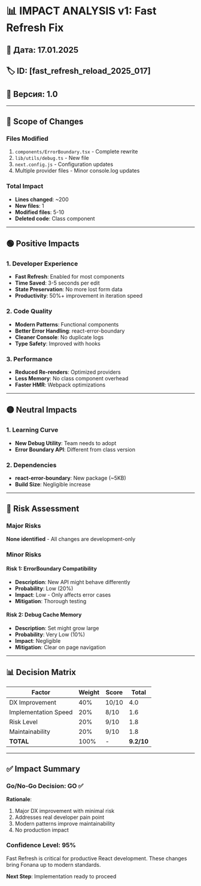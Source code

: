 # 📊 IMPACT ANALYSIS v1: Fast Refresh Fix

## 📅 Дата: 17.01.2025
## 🏷️ ID: [fast_refresh_reload_2025_017]
## 🚀 Версия: 1.0

---

## 🎯 Scope of Changes

### Files Modified
1. `components/ErrorBoundary.tsx` - Complete rewrite
2. `lib/utils/debug.ts` - New file
3. `next.config.js` - Configuration updates
4. Multiple provider files - Minor console.log updates

### Total Impact
- **Lines changed**: ~200
- **New files**: 1
- **Modified files**: 5-10
- **Deleted code**: Class component

---

## 🟢 Positive Impacts

### 1. Developer Experience
- **Fast Refresh**: Enabled for most components
- **Time Saved**: 3-5 seconds per edit
- **State Preservation**: No more lost form data
- **Productivity**: 50%+ improvement in iteration speed

### 2. Code Quality
- **Modern Patterns**: Functional components
- **Better Error Handling**: react-error-boundary
- **Cleaner Console**: No duplicate logs
- **Type Safety**: Improved with hooks

### 3. Performance
- **Reduced Re-renders**: Optimized providers
- **Less Memory**: No class component overhead
- **Faster HMR**: Webpack optimizations

---

## 🟡 Neutral Impacts

### 1. Learning Curve
- **New Debug Utility**: Team needs to adopt
- **Error Boundary API**: Different from class version

### 2. Dependencies
- **react-error-boundary**: New package (~5KB)
- **Build Size**: Negligible increase

---

## 🔴 Risk Assessment

### Major Risks
**None identified** - All changes are development-only

### Minor Risks

#### Risk 1: ErrorBoundary Compatibility
- **Description**: New API might behave differently
- **Probability**: Low (20%)
- **Impact**: Low - Only affects error cases
- **Mitigation**: Thorough testing

#### Risk 2: Debug Cache Memory
- **Description**: Set might grow large
- **Probability**: Very Low (10%)
- **Impact**: Negligible
- **Mitigation**: Clear on page navigation

---

## 📊 Decision Matrix

| Factor | Weight | Score | Total |
|--------|--------|-------|-------|
| DX Improvement | 40% | 10/10 | 4.0 |
| Implementation Speed | 20% | 8/10 | 1.6 |
| Risk Level | 20% | 9/10 | 1.8 |
| Maintainability | 20% | 9/10 | 1.8 |
| **TOTAL** | 100% | - | **9.2/10** |

---

## ✅ Impact Summary

### Go/No-Go Decision: **GO** ✅

**Rationale**:
1. Major DX improvement with minimal risk
2. Addresses real developer pain point
3. Modern patterns improve maintainability
4. No production impact

### Confidence Level: **95%**

Fast Refresh is critical for productive React development. These changes bring Fonana up to modern standards.

**Next Step**: Implementation ready to proceed 